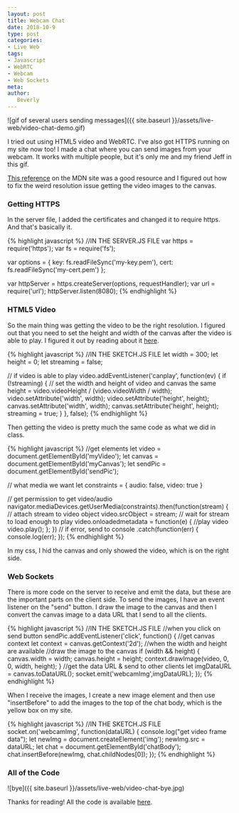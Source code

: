 ```yaml
---
layout: post
title: Webcam Chat
date: 2018-10-9
type: post
categories:
- Live Web
tags:
- Javascript
- WebRTC
- Webcam
- Web Sockets
meta:
author:
   Beverly
---
```


<!-- {{ site.baseurl }} -->
![gif of several users sending messages]({{ site.baseurl }}/assets/live-web/video-chat-demo.gif)

I tried out using HTML5 video and WebRTC. I've also got HTTPS running on my site now too! I made a chat where you can send images from your webcam. It works with multiple people, but it's only me and my friend Jeff in this gif.

[This reference](https://developer.mozilla.org/en-US/docs/Web/API/WebRTC_API/Taking_still_photos) on the MDN site was a good resource and I figured out how to fix the weird resolution issue getting the video images to the canvas.

<!--more-->

### Getting HTTPS

In the server file, I added the certificates and changed it to require https. And that's basically it.

{% highlight javascript %}
//IN THE SERVER.JS FILE
var https = require('https');
var fs = require('fs');

var options = {
  key: fs.readFileSync('my-key.pem'),
  cert: fs.readFileSync('my-cert.pem')
};

var httpServer = https.createServer(options, requestHandler);
var url = require('url');
httpServer.listen(8080);
{% endhighlight %}


### HTML5 Video

So the main thing was getting the video to be the right resolution. I figured out that you need to set the height and width of the canvas after the video is able to play. I figured it out by reading about it [here](https://developer.mozilla.org/en-US/docs/Web/API/WebRTC_API/Taking_still_photos).

{% highlight javascript %}
//IN THE SKETCH.JS FILE
let width = 300;
let height = 0;
let streaming = false;

// if video is able to play
video.addEventListener('canplay', function(ev) {
  if (!streaming) {
    // set the width and height of video and canvas the same
    height = video.videoHeight / (video.videoWidth / width);
    video.setAttribute('width', width);
    video.setAttribute('height', height);
    canvas.setAttribute('width', width);
    canvas.setAttribute('height', height);
    streaming = true;
  }
}, false);
{% endhighlight %}

Then getting the video is pretty much the same code as what we did in class.

{% highlight javascript %}
//get elements
let video = document.getElementById('myVideo');
let canvas = document.getElementById('myCanvas');
let sendPic = document.getElementById('sendPic');

// what media we want
let constraints = {
  audio: false,
  video: true
}

// get permission to get video/audio
navigator.mediaDevices.getUserMedia(constraints).then(function(stream) {
    // attach stream to video object
    video.srcObject = stream;
    // wait for stream to load enough to play
    video.onloadedmetadata = function(e) {
      //play video
      video.play();
    };
  })
  // if error, send to console
  .catch(function(err) {
    console.log(err);
  });
{% endhighlight %}

In my css, I hid the canvas and only showed the video, which is on the right side.

### Web Sockets

 There is more code on the server to receive and emit the data, but these are the important parts on the client side. To send the images, I have an event listener on the "send" button. I draw the image to the canvas and then I convert the canvas image to a data URL that I send to all the clients.

{% highlight javascript %}
//IN THE SKETCH.JS FILE
//when you click on send button
sendPic.addEventListener('click', function() {
  //get canvas context
  let context = canvas.getContext('2d');
  //when the width and height are available
  //draw the image to the canvas
  if (width && height) {
    canvas.width = width;
    canvas.height = height;
    context.drawImage(video, 0, 0, width, height);
  }
  //get the data URL & send to other clients
  let imgDataURL = canvas.toDataURL();
  socket.emit('webcamImg',imgDataURL);
});
{% endhighlight %}

When I receive the images, I create a new image element and then use "insertBefore" to add the images to the top of the chat body, which is the yellow box on my site.

{% highlight javascript %}
//IN THE SKETCH.JS FILE
socket.on('webcamImg', function(dataURL) {
  console.log("get video frame data");
  let newImg = document.createElement('img');
  newImg.src = dataURL;
  let chat = document.getElementById('chatBody');
  chat.insertBefore(newImg, chat.childNodes[0]);
});
{% endhighlight %}

### All of the Code

![bye]({{ site.baseurl }}/assets/live-web/video-chat-bye.jpg)

Thanks for reading! All the code is available [here](https://github.com/bevchou/live-web/tree/master/2018_10_9_VideoChat).
